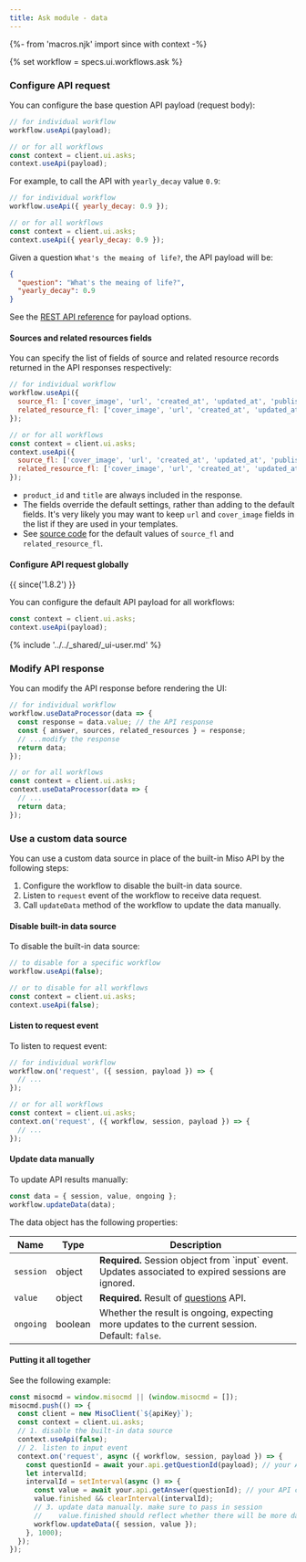 ```yaml
---
title: Ask module - data
---
```


{%- from 'macros.njk' import since with context -%}

{% set workflow = specs.ui.workflows.ask %}

### Configure API request

You can configure the base question API payload (request body):

```js
// for individual workflow
workflow.useApi(payload);

// or for all workflows
const context = client.ui.asks;
context.useApi(payload);
```

For example, to call the API with `yearly_decay` value `0.9`:

```js
// for individual workflow
workflow.useApi({ yearly_decay: 0.9 });

// or for all workflows
const context = client.ui.asks;
context.useApi({ yearly_decay: 0.9 });
```

Given a question `What's the meaing of life?`, the API payload will be:

```json
{
  "question": "What's the meaing of life?",
  "yearly_decay": 0.9
}
```

See the [REST API reference](https://api.askmiso.com/#tag/Ask-APIs/operation/questions_v1_ask_questions_post) for payload options.

#### Sources and related resources fields

You can specify the list of fields of source and related resource records returned in the API responses respectively:

```js
// for individual workflow
workflow.useApi({
  source_fl: ['cover_image', 'url', 'created_at', 'updated_at', 'published_at', 'custom_attributes.my_prop'],
  related_resource_fl: ['cover_image', 'url', 'created_at', 'updated_at', 'published_at', 'custom_attributes.my_prop'],
});

// or for all workflows
const context = client.ui.asks;
context.useApi({
  source_fl: ['cover_image', 'url', 'created_at', 'updated_at', 'published_at', 'custom_attributes.my_prop'],
  related_resource_fl: ['cover_image', 'url', 'created_at', 'updated_at', 'published_at', 'custom_attributes.my_prop'],
});
```

* `product_id` and `title` are always included in the response.
* The fields override the default settings, rather than adding to the default fields. It's very likely you may want to keep `url` and `cover_image` fields in the list if they are used in your templates.
* See [source code](https://github.com/MisoAI/miso-client-js-sdk/blob/main/packages/client-sdk-ui/src/workflow/ask.js#L14-L15) for the default values of `source_fl` and `related_resource_fl`.

#### Configure API request globally

{{ since('1.8.2') }}

You can configure the default API payload for all workflows:

```js
const context = client.ui.asks;
context.useApi(payload);
```

{% include '../../_shared/_ui-user.md' %}

### Modify API response

You can modify the API response before rendering the UI:

```js
// for individual workflow
workflow.useDataProcessor(data => {
  const response = data.value; // the API response
  const { answer, sources, related_resources } = response;
  // ...modify the response
  return data;
});

// or for all workflows
const context = client.ui.asks;
context.useDataProcessor(data => {
  // ...
  return data;
});
```

### Use a custom data source

You can use a custom data source in place of the built-in Miso API by the following steps:

1. Configure the workflow to disable the built-in data source.
2. Listen to `request` event of the workflow to receive data request.
3. Call `updateData` method of the workflow to update the data manually.

#### Disable built-in data source

To disable the built-in data source:

```js
// to disable for a specific workflow
workflow.useApi(false);

// or to disable for all workflows
const context = client.ui.asks;
context.useApi(false);
```

#### Listen to request event

To listen to request event:

```js
// for individual workflow
workflow.on('request', ({ session, payload }) => {
  // ...
});

// or for all workflows
const context = client.ui.asks;
context.on('request', ({ workflow, session, payload }) => {
  // ...
});
```

#### Update data manually

To update API results manually:

```js
const data = { session, value, ongoing };
workflow.updateData(data);
```

The data object has the following properties:

<table class="table">
  <thead>
    <tr>
      <th scope="col">Name</th>
      <th scope="col">Type</th>
      <th scope="col">Description</th>
    </tr>
  </thead>
  <tbody>
    <tr>
      <td><code>session</code></td>
      <td>object</td>
      <td>
        <strong>Required.</strong> Session object from `input` event. Updates associated to expired sessions are ignored.
      </td>
    </tr>
    <tr>
      <td><code>value</code></td>
      <td>object</td>
      <td>
        <strong>Required.</strong> Result of <a href="{{ '/sdk/ask/questions/' | url }}">questions</a> API.
      </td>
    </tr>
    <tr>
      <td><code>ongoing</code></td>
      <td>boolean</td>
      <td>
        Whether the result is ongoing, expecting more updates to the current session. Default: <code>false</code>.
      </td>
    </tr>
  </tbody>
</table>

#### Putting it all together

See the following example:

```js
const misocmd = window.misocmd || (window.misocmd = []);
misocmd.push(() => {
  const client = new MisoClient(`${apiKey}`);
  const context = client.ui.asks;
  // 1. disable the built-in data source
  context.useApi(false);
  // 2. listen to input event
  context.on('request', async ({ workflow, session, payload }) => {
    const questionId = await your.api.getQuestionId(payload); // your API call
    let intervalId;
    intervalId = setInterval(async () => {
      const value = await your.api.getAnswer(questionId); // your API call
      value.finished && clearInterval(intervalId);
      // 3. update data manually. make sure to pass in session
      //    value.finished should reflect whether there will be more data coming
      workflow.updateData({ session, value });
    }, 1000);
  });
});
```
